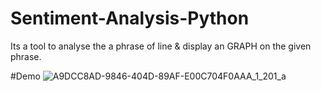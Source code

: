 # Sentiment-Analysis-Python
Its a tool to analyse the a phrase of line & display an GRAPH on the given phrase.

#Demo
![A9DCC8AD-9846-404D-89AF-E00C704F0AAA_1_201_a](https://user-images.githubusercontent.com/121279015/235369091-6eb95d7f-3912-4eba-9f6d-d5c6b6415982.jpeg)
